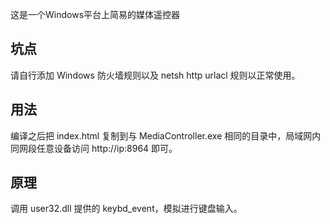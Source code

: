 这是一个Windows平台上简易的媒体遥控器

## 坑点

请自行添加 Windows 防火墙规则以及 netsh http urlacl 规则以正常使用。

## 用法

编译之后把 index.html 复制到与 MediaController.exe 相同的目录中，局域网内同网段任意设备访问 http://ip:8964 即可。

## 原理

调用 user32.dll 提供的 keybd_event，模拟进行键盘输入。